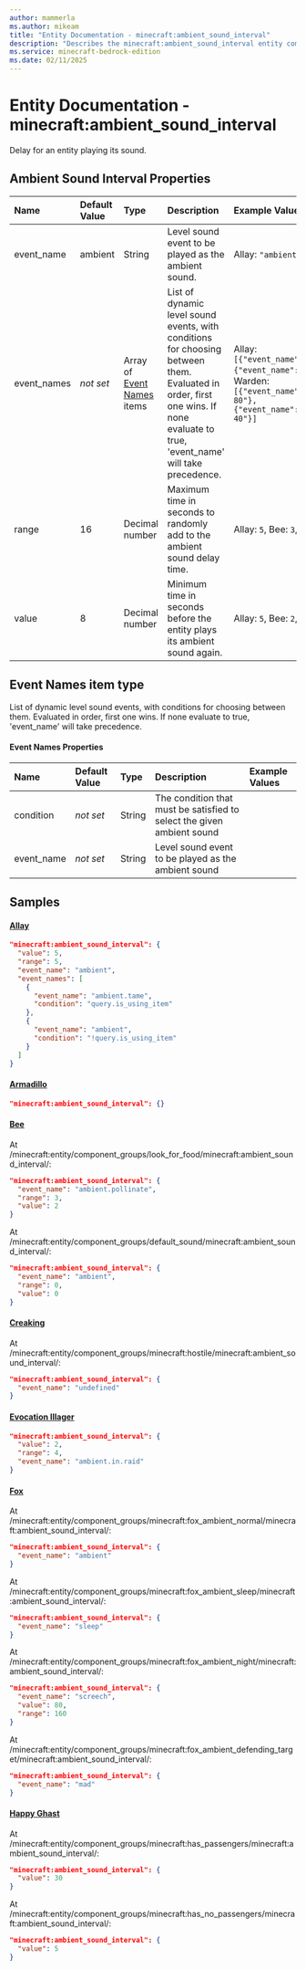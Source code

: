 ```yaml
---
author: mammerla
ms.author: mikeam
title: "Entity Documentation - minecraft:ambient_sound_interval"
description: "Describes the minecraft:ambient_sound_interval entity component"
ms.service: minecraft-bedrock-edition
ms.date: 02/11/2025 
---
```


# Entity Documentation - minecraft:ambient_sound_interval

Delay for an entity playing its sound.


## Ambient Sound Interval Properties

|Name       |Default Value |Type |Description |Example Values |
|:----------|:-------------|:----|:-----------|:------------- |
| event_name | ambient | String | Level sound event to be played as the ambient sound. | Allay: `"ambient"`, Bee: `"ambient.pollinate"`, Creaking: `"undefined"` | 
| event_names | *not set* | Array of [Event Names](#event-names-item-type) items | List of dynamic level sound events, with conditions for choosing between them. Evaluated in order, first one wins. If none evaluate to true, 'event_name' will take precedence. | Allay: `[{"event_name":"ambient.tame","condition":"query.is_using_item"},{"event_name":"ambient","condition":"!query.is_using_item"}]`, Warden: `[{"event_name":"angry","condition":"query.anger_level(this) >= 80"},{"event_name":"agitated","condition":"query.anger_level(this) >= 40"}]` | 
| range | 16 | Decimal number | Maximum time in seconds to randomly add to the ambient sound delay time. | Allay: `5`, Bee: `3`, Evocation Illager: `4` | 
| value | 8 | Decimal number | Minimum time in seconds before the entity plays its ambient sound again. | Allay: `5`, Bee: `2`, Fox: `80` | 

## Event Names item type
List of dynamic level sound events, with conditions for choosing between them. Evaluated in order, first one wins. If none evaluate to true, 'event_name' will take precedence.


#### Event Names Properties

|Name       |Default Value |Type |Description |Example Values |
|:----------|:-------------|:----|:-----------|:------------- |
| condition | *not set* | String | The condition that must be satisfied to select the given ambient sound |  | 
| event_name | *not set* | String | Level sound event to be played as the ambient sound |  | 

## Samples

#### [Allay](https://github.com/Mojang/bedrock-samples/tree/preview/behavior_pack/entities/allay.json)


```json
"minecraft:ambient_sound_interval": {
  "value": 5,
  "range": 5,
  "event_name": "ambient",
  "event_names": [
    {
      "event_name": "ambient.tame",
      "condition": "query.is_using_item"
    },
    {
      "event_name": "ambient",
      "condition": "!query.is_using_item"
    }
  ]
}
```

#### [Armadillo](https://github.com/Mojang/bedrock-samples/tree/preview/behavior_pack/entities/armadillo.json)


```json
"minecraft:ambient_sound_interval": {}
```

#### [Bee](https://github.com/Mojang/bedrock-samples/tree/preview/behavior_pack/entities/bee.json)

At /minecraft:entity/component_groups/look_for_food/minecraft:ambient_sound_interval/: 

```json
"minecraft:ambient_sound_interval": {
  "event_name": "ambient.pollinate",
  "range": 3,
  "value": 2
}
```

At /minecraft:entity/component_groups/default_sound/minecraft:ambient_sound_interval/: 

```json
"minecraft:ambient_sound_interval": {
  "event_name": "ambient",
  "range": 0,
  "value": 0
}
```

#### [Creaking](https://github.com/Mojang/bedrock-samples/tree/preview/behavior_pack/entities/creaking.json)

At /minecraft:entity/component_groups/minecraft:hostile/minecraft:ambient_sound_interval/: 

```json
"minecraft:ambient_sound_interval": {
  "event_name": "undefined"
}
```

#### [Evocation Illager](https://github.com/Mojang/bedrock-samples/tree/preview/behavior_pack/entities/evocation_illager.json)


```json
"minecraft:ambient_sound_interval": {
  "value": 2,
  "range": 4,
  "event_name": "ambient.in.raid"
}
```

#### [Fox](https://github.com/Mojang/bedrock-samples/tree/preview/behavior_pack/entities/fox.json)

At /minecraft:entity/component_groups/minecraft:fox_ambient_normal/minecraft:ambient_sound_interval/: 

```json
"minecraft:ambient_sound_interval": {
  "event_name": "ambient"
}
```

At /minecraft:entity/component_groups/minecraft:fox_ambient_sleep/minecraft:ambient_sound_interval/: 

```json
"minecraft:ambient_sound_interval": {
  "event_name": "sleep"
}
```

At /minecraft:entity/component_groups/minecraft:fox_ambient_night/minecraft:ambient_sound_interval/: 

```json
"minecraft:ambient_sound_interval": {
  "event_name": "screech",
  "value": 80,
  "range": 160
}
```

At /minecraft:entity/component_groups/minecraft:fox_ambient_defending_target/minecraft:ambient_sound_interval/: 

```json
"minecraft:ambient_sound_interval": {
  "event_name": "mad"
}
```

#### [Happy Ghast](https://github.com/Mojang/bedrock-samples/tree/preview/behavior_pack/entities/happy_ghast.json)

At /minecraft:entity/component_groups/minecraft:has_passengers/minecraft:ambient_sound_interval/: 

```json
"minecraft:ambient_sound_interval": {
  "value": 30
}
```

At /minecraft:entity/component_groups/minecraft:has_no_passengers/minecraft:ambient_sound_interval/: 

```json
"minecraft:ambient_sound_interval": {
  "value": 5
}
```
